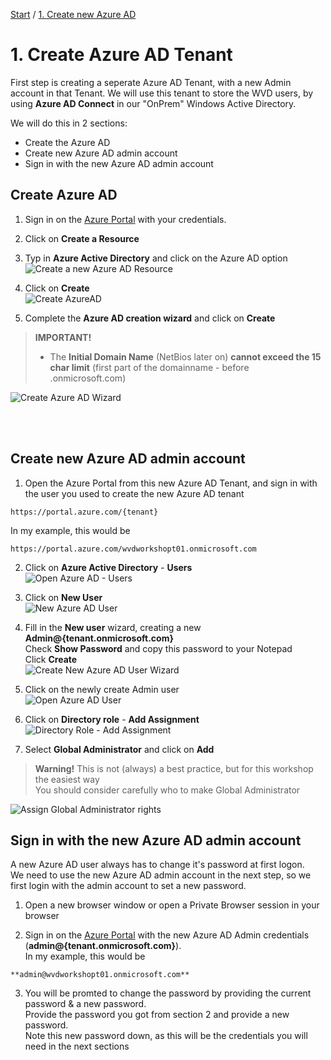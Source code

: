 [Start](/CA-Microsoft-WVD_ARM-Workshop/) / [1. Create new Azure AD](/CA-Microsoft-WVD_ARM-Workshop/1.%20Create%20Azure%20AD)
# 1. Create Azure AD Tenant

First step is creating a seperate Azure AD Tenant, with a new Admin account in that Tenant.
We will use this tenant to store the WVD users, by using **Azure AD Connect** in our "OnPrem" Windows Active Directory.

We will do this in 2 sections: 
* Create the Azure AD
* Create new Azure AD admin account
* Sign in with the new Azure AD admin account

## Create Azure AD

1. Sign in on the [Azure Portal](https://portal.azure.com) with your credentials.

2. Click on **Create a Resource**

3. Typ in **Azure Active Directory** and click on the Azure AD option
![Create a new Azure AD Resource](https://michawets.github.io/CA-Microsoft-WVD_ARM-Workshop/images/AzurePortal-AddResource-AzureAD.png)

4. Click on **Create**<br>
![Create AzureAD](https://michawets.github.io/CA-Microsoft-WVD_ARM-Workshop/images/AzurePortal-Create-AzureAD.png)

5. Complete the **Azure AD creation wizard** and click on **Create**
> **IMPORTANT!**<br/>
> * The **Initial Domain Name** (NetBios later on) **cannot exceed the 15 char limit** (first part of the domainname - before .onmicrosoft.com)

![Create Azure AD Wizard](https://michawets.github.io/CA-Microsoft-WVD_ARM-Workshop/images/AzurePortal-Create-AzureADWizard.png)

<br/>
<br/>

## Create new Azure AD admin account

1. Open the Azure Portal from this new Azure AD Tenant, and sign in with the user you used to create the new Azure AD tenant
```
https://portal.azure.com/{tenant}
```
In my example, this would be 
```
https://portal.azure.com/wvdworkshopt01.onmicrosoft.com
```

2. Click on **Azure Active Directory** - **Users**<br>
![Open Azure AD - Users](https://michawets.github.io/CA-Microsoft-WVD_ARM-Workshop/images/AzurePortal-OpenUsers.png)

3. Click on **New User**<br>
![New Azure AD User](https://michawets.github.io/CA-Microsoft-WVD_ARM-Workshop/images/AzurePortal-AddUser.png)

4. Fill in the **New user** wizard, creating a new **Admin@{tenant.onmicrosoft.com}**<br>
Check **Show Password** and copy this password to your Notepad<br>
Click **Create**<br>
![Create New Azure AD User Wizard](https://michawets.github.io/CA-Microsoft-WVD_ARM-Workshop/images/AzurePortal-Create-AzureADUserWizard.png)

5. Click on the newly create Admin user<br>
![Open Azure AD User](https://michawets.github.io/CA-Microsoft-WVD_ARM-Workshop/images/AzurePortal-Open-AzureAdUser.png)

6. Click on **Directory role** - **Add Assignment**<br>
![Directory Role - Add Assignment](https://michawets.github.io/CA-Microsoft-WVD_ARM-Workshop/images/AzurePortal-AzureADUser-DirectoryRole-AddAssignment.png)

7. Select **Global Administrator** and click on **Add**<br>
> **Warning!** This is not (always) a best practice, but for this workshop the easiest way<br>
> You should consider carefully who to make Global Administrator


![Assign Global Administrator rights](https://michawets.github.io/CA-Microsoft-WVD_ARM-Workshop/images/AzurePortal-AssignGlobalAdmin.png)


## Sign in with the new Azure AD admin account

A new Azure AD user always has to change it's password at first logon. <br/>
We need to use the new Azure AD admin account in the next step, so we first login with the admin account to set a new password.

1. Open a new browser window or open a Private Browser session in your browser

2. Sign in on the [Azure Portal](https://portal.azure.com) with the new Azure AD Admin credentials (**admin@{tenant.onmicrosoft.com}**).<br/>
In my example, this would be 
```
**admin@wvdworkshopt01.onmicrosoft.com**
```

3. You will be promted to change the password by providing the current password & a new password.<br/>
Provide the password you got from section 2 and provide a new password.<br/>
Note this new password down, as this will be the credentials you will need in the next sections


<script type="text/javascript">
    setTimeout(function() { 
            document.getElementById("sidebar").style.display = "none";
            document.getElementById("main-content").style.width = "90%"
            var x = document.getElementsByClassName('inner clearfix'); 
            x[0].style.width = "75%";
            var x = document.getElementsByClassName('inner'); 
            x[0].style.width = "90%";
            var x = document.getElementsByTagName('h1'); 
            x[0].style.width = "90%";
            x[0].style.textAlign = "center"
            x[0].innerHTML = "Microsoft & Cloud-Architect WVD Workshop"
        }, 250);
</script>
